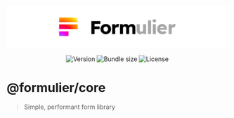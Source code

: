 <p align="center">
  <a href="https://github.com/vjee/formulier" target="_blank" rel="noopener noreferrer">
    <picture>
      <source media="(prefers-color-scheme: dark)" srcset="https://raw.githubusercontent.com/vjee/formulier/main/.github/formulier-logotype-banner-dark.svg">
      <img src="https://raw.githubusercontent.com/vjee/formulier/main/.github/formulier-logotype-banner-light.svg" alt="Formulier logo">
    </picture>
  </a>
</p>

<p align="center">
  <img src="https://img.shields.io/npm/v/@formulier/core?style=flat-square" alt="Version">
  <img src="https://img.shields.io/bundlephobia/minzip/@formulier/core?style=flat-square" alt="Bundle size">
  <img src="https://img.shields.io/npm/l/@formulier/core?style=flat-square" alt="License">
</p>

# @formulier/core

> Simple, performant form library
